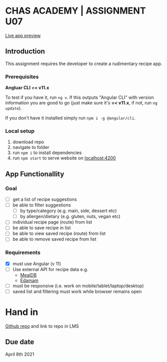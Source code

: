 # CHAS ACADEMY | ASSIGNMENT U07

[Live app preview](https://optimistic-wiles-9bb767.netlify.app/)

## Introduction

This assignment requires the developer to create a rudimentary recipe app.

### Prerequisites

**Angluar CLI =< v11.x**

To test if you have it, run `ng v`. If this outputs "Angular CLI" with version information you are good to go (just make sure it's **=< v11.x**, if not, run `ng update`).

If you don't have it installed simply run `npm i -g @angular/cli`.

### Local setup

1. download repo
2. navigate to folder
3. run `npm i` to install dependencies
4. run `npm start` to serve website on [localhost:4200](http://localhost:4200)

## App Functionallity

### Goal

- [ ] get a list of recipe suggestions
- [ ] be able to filter suggestions
  - [ ] by type/category (e.g. main, side, dessert etc)
  - [ ] by allergen/dietary (e.g. gluten, nuts, vegan etc)
- [ ] individual recipe page (route) from list
- [ ] be able to save recipe in list
- [ ] be able to view saved recipe (route) from list
- [ ] be able to remove saved recipe from list

### Requirements

- [x] must use Angular (v 11)
- [ ] Use external API for recipe data e.g.
  - [MealDB](https://www.themealdb.com/api.php)
  - [Edamam](https://developer.edamam.com/edamam-recipe-api)
- [ ] must be responsive (i.e. work on mobile/tablet/laptop/desktop)
- [ ] saved list and filtering must work while browser remains open

# Hand in

[Github repo](https://github.com/chas-academy/u07-recipe-app-axelra82)
and link to repo in LMS

## Due date

April 8th 2021